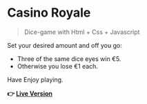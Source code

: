 # Casino Royale

>Dice-game with Html + Css + Javascript

Set your desired amount and off you go:<br>
- Three of the same dice eyes win €5.
- Otherwise you lose €1 each.

Have Enjoy playing.

**:point_right: [Live Version]()**